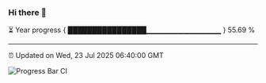 ### Hi there 👋

⏳ Year progress { ████████████████▁▁▁▁▁▁▁▁▁▁▁▁▁▁ } 55.69 %

---

⏰ Updated on Wed, 23 Jul 2025 06:40:00 GMT

![Progress Bar CI](https://github.com/ZhaoGui/ZhaoGui/workflows/Progress%20Bar%20CI/badge.svg)
